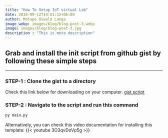 ```yaml
---
title: "How To Setup IoT virtual Lab"
date: 2018-09-12T14:51:12+06:00
author: Motape Oswald Langa
image_webp: images/blog/blog-post-3.webp
image: images/blog/blog-post-3.jpg
description : "This is meta description"
---
```


## Grab and install the init script from github gist by following these simple steps

---

### STEP-1 : Clone the gist to a directory

Check this link below for downloading on your computer.
[gist script](https://gist.github.com/motapeoswald/iot-virtual-script.py)

### STEP-2 : Navigate to the script and run this command

```python
py main.py
```

Alternatively, you can check this video documentation for installing this template:
{{< youtube 3O3qvDoVp5g >}}
